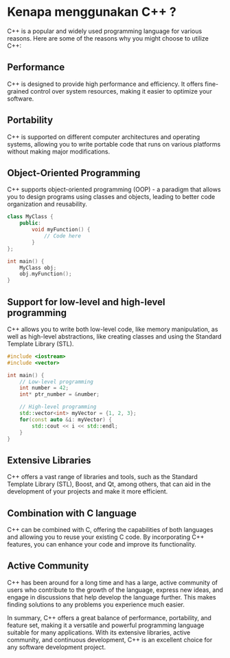 # Kenapa menggunakan C++ ?

C++ is a popular and widely used programming language for various reasons. Here are some of the reasons why you might choose to utilize C++:

## Performance

C++ is designed to provide high performance and efficiency. It offers fine-grained control over system resources, making it easier to optimize your software.

## Portability

C++ is supported on different computer architectures and operating systems, allowing you to write portable code that runs on various platforms without making major modifications.

## Object-Oriented Programming

C++ supports object-oriented programming (OOP) - a paradigm that allows you to design programs using classes and objects, leading to better code organization and reusability.

```cpp
class MyClass {
    public:
        void myFunction() {
            // Code here
        }
};

int main() {
    MyClass obj;
    obj.myFunction();
}
```

## Support for low-level and high-level programming

C++ allows you to write both low-level code, like memory manipulation, as well as high-level abstractions, like creating classes and using the Standard Template Library (STL).

```cpp
#include <iostream>
#include <vector>

int main() {
    // Low-level programming
    int number = 42;
    int* ptr_number = &number;

    // High-level programming
    std::vector<int> myVector = {1, 2, 3};
    for(const auto &i: myVector) {
        std::cout << i << std::endl;
    }
}
```

## Extensive Libraries

C++ offers a vast range of libraries and tools, such as the Standard Template Library (STL), Boost, and Qt, among others, that can aid in the development of your projects and make it more efficient.

## Combination with C language

C++ can be combined with C, offering the capabilities of both languages and allowing you to reuse your existing C code. By incorporating C++ features, you can enhance your code and improve its functionality.

## Active Community

C++ has been around for a long time and has a large, active community of users who contribute to the growth of the language, express new ideas, and engage in discussions that help develop the language further. This makes finding solutions to any problems you experience much easier.

In summary, C++ offers a great balance of performance, portability, and feature set, making it a versatile and powerful programming language suitable for many applications. With its extensive libraries, active community, and continuous development, C++ is an excellent choice for any software development project.